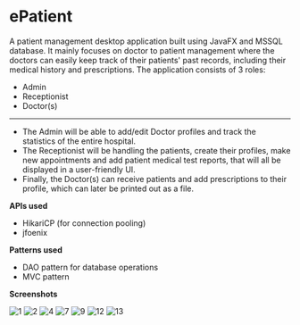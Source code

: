 # ePatient
A patient management desktop application built using JavaFX and MSSQL database.
It mainly focuses on doctor to patient management where the doctors can easily keep track of their patients' past records, including their medical history and prescriptions. 
The application consists of 3 roles: 
  - Admin
  - Receptionist
  - Doctor(s)

------------------------------------------------------------------------------------

- The Admin will be able to add/edit Doctor profiles and track the statistics of the entire hospital.
- The Receptionist will be handling the patients, create their profiles, make new appointments and add patient medical test reports, that will all be displayed in a user-friendly UI. 
- Finally, the Doctor(s) can receive patients and add prescriptions to their profile, which can later be printed out as a file.

**APIs used**
- HikariCP (for connection pooling)
- jfoenix

**Patterns used**
- DAO pattern for database operations
- MVC pattern

**Screenshots**

![1](https://user-images.githubusercontent.com/46298019/113416545-68cc2280-93e3-11eb-802a-75438f2ff11e.PNG)
![2](https://user-images.githubusercontent.com/46298019/113416550-69fd4f80-93e3-11eb-905b-d39e310a2c02.PNG)
![4](https://user-images.githubusercontent.com/46298019/113416552-6a95e600-93e3-11eb-87ee-16f622eff119.PNG)
![7](https://user-images.githubusercontent.com/46298019/113416556-6a95e600-93e3-11eb-9ff1-0b50e2e51e58.PNG)
![9](https://user-images.githubusercontent.com/46298019/113416557-6b2e7c80-93e3-11eb-93fd-3179c977165d.PNG)
![12](https://user-images.githubusercontent.com/46298019/113416559-6bc71300-93e3-11eb-865b-38619bc39ae4.PNG)
![13](https://user-images.githubusercontent.com/46298019/113416562-6c5fa980-93e3-11eb-92c5-94a00f7f8a5c.PNG)
